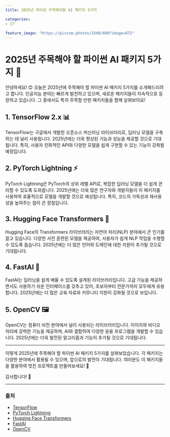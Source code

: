 ```yaml
---
title: 2025년 파이썬 주목해야할 AI 패키지 5가지

categories: 
- IT

feature_image: "https://picsum.photos/2560/600?image=872"
---
```


# 2025년 주목해야 할 파이썬 AI 패키지 5가지 🤖

안녕하세요! 😊 오늘은 2025년에 주목해야 할 파이썬 AI 패키지 5가지를 소개해드리려고 합니다. 인공지능 분야는 빠르게 발전하고 있으며, 새로운 패키지들이 지속적으로 등장하고 있습니다. 그 중에서도 특히 주목할 만한 패키지들을 함께 살펴보아요!

## 1. TensorFlow 2.x 📊

TensorFlow는 구글에서 개발한 오픈소스 머신러닝 라이브러리로, 딥러닝 모델을 구축하는 데 널리 사용됩니다. 2025년에는 더욱 향상된 기능과 성능을 제공할 것으로 기대됩니다. 특히, 사용자 친화적인 API와 다양한 모델을 쉽게 구현할 수 있는 기능이 강화될 예정입니다.

## 2. PyTorch Lightning ⚡

PyTorch Lightning은 PyTorch의 상위 레벨 API로, 복잡한 딥러닝 모델을 더 쉽게 관리할 수 있도록 도와줍니다. 2025년에는 더욱 많은 연구자와 개발자들이 이 패키지를 사용하여 효율적으로 모델을 개발할 것으로 예상됩니다. 특히, 코드의 가독성과 재사용성을 높여주는 점이 큰 장점입니다.

## 3. Hugging Face Transformers 🌟

Hugging Face의 Transformers 라이브러리는 자연어 처리(NLP) 분야에서 큰 인기를 끌고 있습니다. 다양한 사전 훈련된 모델을 제공하여, 사용자가 쉽게 NLP 작업을 수행할 수 있도록 돕습니다. 2025년에는 더 많은 언어와 도메인에 대한 지원이 추가될 것으로 기대됩니다.

## 4. FastAI 🚀

FastAI는 딥러닝을 쉽게 배울 수 있도록 설계된 라이브러리입니다. 고급 기능을 제공하면서도 사용하기 쉬운 인터페이스를 갖추고 있어, 초보자부터 전문가까지 모두에게 유용합니다. 2025년에는 더 많은 교육 자료와 커뮤니티 지원이 강화될 것으로 보입니다.

## 5. OpenCV 🖼️

OpenCV는 컴퓨터 비전 분야에서 널리 사용되는 라이브러리입니다. 이미지와 비디오 처리에 강력한 기능을 제공하며, AI와 결합하여 다양한 응용 프로그램을 개발할 수 있습니다. 2025년에는 더욱 발전된 알고리즘과 기능이 추가될 것으로 기대됩니다.

---

이렇게 2025년에 주목해야 할 파이썬 AI 패키지 5가지를 살펴보았습니다. 각 패키지는 다양한 분야에서 활용될 수 있으며, 앞으로의 발전이 기대됩니다. 여러분도 이 패키지들을 활용하여 멋진 프로젝트를 만들어보세요! 🎉

감사합니다! 🙏

---

### 출처
- [TensorFlow](https://www.tensorflow.org/)
- [PyTorch Lightning](https://www.pytorchlightning.ai/)
- [Hugging Face Transformers](https://huggingface.co/transformers/)
- [FastAI](https://www.fast.ai/)
- [OpenCV](https://opencv.org/)